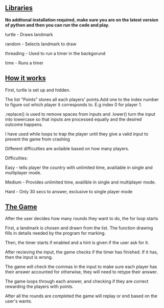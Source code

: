 <h2><u> Libraries </u></h2>
<p> <b>No additonal installation required, make sure you are on the latest version of python and then you can run the code and play.</b></p>
<p> turtle - Draws landmark </p>
<p> random - Selects landmark to draw </p>
<p> threading - Used to run a timer in the backgorund </p>
<p> time - Runs a timer </p> 

<h2><u> How it works </u></h2>   
<p>First, turtle is set up and hidden.</p>
<p>The list "Points" stores all each players' points.Add one to the index number to figure out which player it corresponds to.  E.g index 0 for player 1. </p>
<p> .replace() is used to remove spaces from inputs and .lower() turn the input into lowercase so that inputs are processed equally and the desired outcome happens. 
<p> I have used while loops to trap the player until they give a valid input to prevent the game from crashing </p>
<p> Different difficulties are avilaible based on how many players. </p>
<p>Difficulties: </p>
<p> Easy - tells player the country with unlimited time,  availiable in single and multiplayer mode.</p>
<p> Medium - Provides unlimited time, availible in single and multiplayer mode.</p>
<p> Hard - Only 30 secs to answer, exclusive to single player mode </p>

<h2><u> The Game </u> </h2>
<p> After the user decides how many rounds they want to do, the for loop starts </p> 
<p> First, a landmark is chosen and drawn from the list. The function drawing fills in details needed by the program for marking. </p>
<p>Then, the timer starts if enabled and a hint is given if the user ask for it. </p>
<p>After recieving the input, the game checks if the timer has finished. If it has, then the input is wrong. </p>
<p>The game will check the commas in the input to make sure each player has their answer accounted for otherwise, they will need to retype their answer.</p>
<p>The game loops through each answer, and checking if they are correct rewarding the players with points. </p>
<p>After all the rounds are completed the game will replay or end based on the user's wants.</p>



